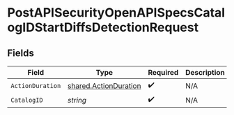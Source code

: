 # PostAPISecurityOpenAPISpecsCatalogIDStartDiffsDetectionRequest


## Fields

| Field                                                          | Type                                                           | Required                                                       | Description                                                    |
| -------------------------------------------------------------- | -------------------------------------------------------------- | -------------------------------------------------------------- | -------------------------------------------------------------- |
| `ActionDuration`                                               | [shared.ActionDuration](../../models/shared/actionduration.md) | :heavy_check_mark:                                             | N/A                                                            |
| `CatalogID`                                                    | *string*                                                       | :heavy_check_mark:                                             | N/A                                                            |